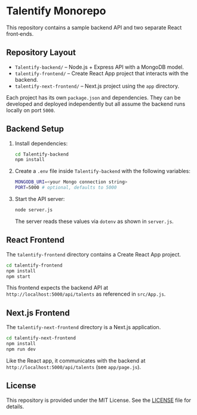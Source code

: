 # Talentify Monorepo

This repository contains a sample backend API and two separate React front‑ends.

## Repository Layout

- `Talentify-backend/` – Node.js + Express API with a MongoDB model.
- `talentify-frontend/` – Create React App project that interacts with the backend.
- `talentify-next-frontend/` – Next.js project using the `app` directory.

Each project has its own `package.json` and dependencies. They can be developed and deployed independently but all assume the backend runs locally on port `5000`.

## Backend Setup

1. Install dependencies:
   ```bash
   cd Talentify-backend
   npm install
   ```
2. Create a `.env` file inside `Talentify-backend` with the following variables:
   ```bash
   MONGODB_URI=<your Mongo connection string>
   PORT=5000 # optional, defaults to 5000
   ```
3. Start the API server:
   ```bash
   node server.js
   ```
   The server reads these values via `dotenv` as shown in `server.js`.

## React Frontend

The `talentify-frontend` directory contains a Create React App project.

```bash
cd talentify-frontend
npm install
npm start
```

This frontend expects the backend API at `http://localhost:5000/api/talents` as referenced in `src/App.js`.

## Next.js Frontend

The `talentify-next-frontend` directory is a Next.js application.

```bash
cd talentify-next-frontend
npm install
npm run dev
```

Like the React app, it communicates with the backend at `http://localhost:5000/api/talents` (see `app/page.js`).

## License

This repository is provided under the MIT License. See the [LICENSE](LICENSE) file for details.
